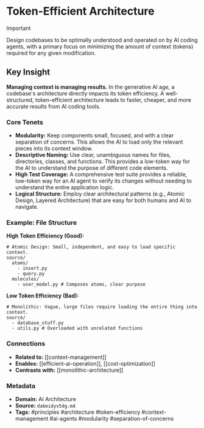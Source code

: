 # Token-Efficient Architecture

> [!IMPORTANT]
> Design codebases to be optimally understood and operated on by AI coding agents, with a primary focus on minimizing the amount of context (tokens) required for any given modification.

## Key Insight
**Managing context is managing results.** In the generative AI age, a codebase's architecture directly impacts its token efficiency. A well-structured, token-efficient architecture leads to faster, cheaper, and more accurate results from AI coding tools.

### Core Tenets
-   **Modularity:** Keep components small, focused, and with a clear separation of concerns. This allows the AI to load only the relevant pieces into its context window.
-   **Descriptive Naming:** Use clear, unambiguous names for files, directories, classes, and functions. This provides a low-token way for the AI to understand the purpose of different code elements.
-   **High Test Coverage:** A comprehensive test suite provides a reliable, low-token way for an AI agent to verify its changes without needing to understand the entire application logic.
-   **Logical Structure:** Employ clear architectural patterns (e.g., Atomic Design, Layered Architecture) that are easy for both humans and AI to navigate.

### Example: File Structure

**High Token Efficiency (Good):**
```plaintext
# Atomic Design: Small, independent, and easy to load specific context.
source/
  atoms/      
    - insert.py
    - query.py
  molecules/  
    - user_model.py # Composes atoms, clear purpose
```

**Low Token Efficiency (Bad):**
```plaintext
# Monolithic: Vague, large files require loading the entire thing into context.
source/
  - database_stuff.py 
  - utils.py # Overloaded with unrelated functions
```

### Connections
- **Related to:** [[context-management]]
- **Enables:** [[efficient-ai-operation]], [[cost-optimization]]
- **Contrasts with:** [[monolithic-architecture]]

### Metadata
- **Domain:** AI Architecture
- **Source:** `dabeidyv5dg.md`
- **Tags:** #principles #architecture #token-efficiency #context-management #ai-agents #modularity #separation-of-concerns
